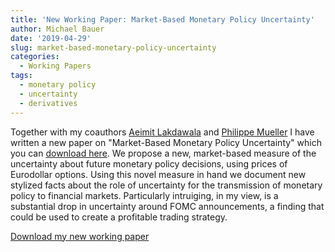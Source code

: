```yaml
---
title: 'New Working Paper: Market-Based Monetary Policy Uncertainty'
author: Michael Bauer
date: '2019-04-29'
slug: market-based-monetary-policy-uncertainty
categories:
  - Working Papers
tags:
  - monetary policy
  - uncertainty
  - derivatives
---
```


Together with my coauthors [Aeimit Lakdawala](https://aeimit.weebly.com/) and [Philippe Mueller](https://sites.google.com/site/philippebmueller/) I have written a new paper on "Market-Based Monetary Policy Uncertainty" which you can [download here](https://www.frbsf.org/economic-research/files/wp2019-12.pdf). We propose a new, market-based measure of the uncertainty about future monetary policy decisions, using prices of Eurodollar options. Using this novel measure in hand we document new stylized facts about the role of uncertainty for the transmission of monetary policy to financial markets. Particularly intruiging, in my view, is a substantial drop in uncertainty around FOMC announcements, a finding that could be used to create a profitable trading strategy. 

[Download my new working paper](https://www.frbsf.org/economic-research/files/wp2019-12.pdf)


